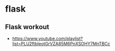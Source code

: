 # flask
## Flask workout

* https://www.youtube.com/playlist?list=PLU2ftbIeotGrVZA85M6PnXSOHY7MnTBCc
